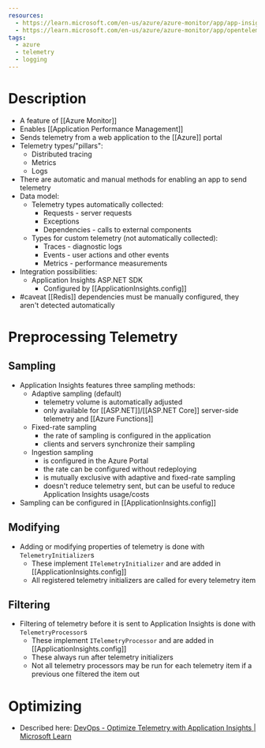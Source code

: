 ```yaml
---
resources:
  - https://learn.microsoft.com/en-us/azure/azure-monitor/app/app-insights-overview
  - https://learn.microsoft.com/en-us/azure/azure-monitor/app/opentelemetry-overview?tabs=aspnetcore
tags:
  - azure
  - telemetry
  - logging
---
```

# Description
- A feature of [[Azure Monitor]]
- Enables [[Application Performance Management]]
- Sends telemetry from a web application to the [[Azure]] portal
- Telemetry types/"pillars":
	- Distributed tracing
	- Metrics
	- Logs
- There are automatic and manual methods for enabling an app to send telemetry
- Data model:
	- Telemetry types automatically collected:
		- Requests - server requests
		- Exceptions
		- Dependencies - calls to external components
	- Types for custom telemetry (not automatically collected):
		- Traces - diagnostic logs
		- Events - user actions and other events
		- Metrics - performance measurements
- Integration possibilities:
	- Application Insights ASP.NET SDK
		- Configured by [[ApplicationInsights.config]]
- #caveat [[Redis]] dependencies must be manually configured, they aren't detected automatically
# Preprocessing Telemetry
## Sampling
- Application Insights features three sampling methods:
	- Adaptive sampling (default)
		- telemetry volume is automatically adjusted
		- only available for [[ASP.NET]]/[[ASP.NET Core]] server-side telemetry and [[Azure Functions]]
	- Fixed-rate sampling
		- the rate of sampling is configured in the application
		- clients and servers synchronize their sampling
	- Ingestion sampling
		- is configured in the Azure Portal
		- the rate can be configured without redeploying
		- is mutually exclusive with adaptive and fixed-rate sampling
		- doesn't reduce telemetry sent, but can be useful to reduce Application Insights usage/costs
- Sampling can be configured in [[ApplicationInsights.config]]
## Modifying
- Adding or modifying properties of telemetry is done with `TelemetryInitializer`s
	- These implement `ITelemetryInitializer` and are added in [[ApplicationInsights.config]]
	- All registered telemetry initializers are called for every telemetry item
## Filtering
- Filtering of telemetry before it is sent to Application Insights is done with `TelemetryProcessor`s
	- These implement `ITelemetryProcessor` and are added in [[ApplicationInsights.config]]
	- These always run after telemetry initializers
	- Not all telemetry processors may be run for each telemetry item if a previous one filtered the item out

# Optimizing
- Described here: [DevOps - Optimize Telemetry with Application Insights | Microsoft Learn](https://learn.microsoft.com/en-us/archive/msdn-magazine/2017/may/devops-optimize-telemetry-with-application-insights)